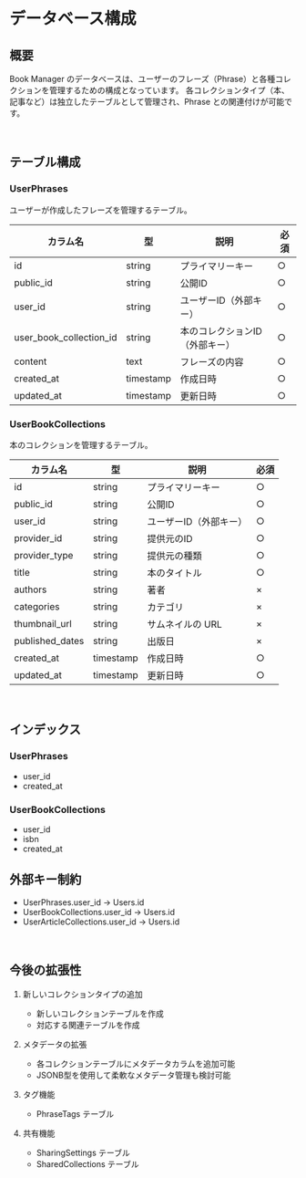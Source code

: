 # データベース構成

## 概要

Book Manager のデータベースは、ユーザーのフレーズ（Phrase）と各種コレクションを管理するための構成となっています。
各コレクションタイプ（本、記事など）は独立したテーブルとして管理され、Phrase との関連付けが可能です。

<br />

## テーブル構成

### UserPhrases

ユーザーが作成したフレーズを管理するテーブル。

| カラム名                | 型        | 説明                           | 必須 |
| ----------------------- | --------- | ------------------------------ | ---- |
| id                      | string    | プライマリーキー               | ○    |
| public_id               | string    | 公開ID                         | ○    |
| user_id                 | string    | ユーザーID（外部キー）         | ○    |
| user_book_collection_id | string    | 本のコレクションID（外部キー） | ○    |
| content                 | text      | フレーズの内容                 | ○    |
| created_at              | timestamp | 作成日時                       | ○    |
| updated_at              | timestamp | 更新日時                       | ○    |

### UserBookCollections

本のコレクションを管理するテーブル。

| カラム名        | 型        | 説明                   | 必須 |
| --------------- | --------- | ---------------------- | ---- |
| id              | string    | プライマリーキー       | ○    |
| public_id       | string    | 公開ID                 | ○    |
| user_id         | string    | ユーザーID（外部キー） | ○    |
| provider_id     | string    | 提供元のID             | ○    |
| provider_type   | string    | 提供元の種類           | ○    |
| title           | string    | 本のタイトル           | ○    |
| authors         | string    | 著者                   | ×    |
| categories      | string    | カテゴリ               | ×    |
| thumbnail_url   | string    | サムネイルの URL       | ×    |
| published_dates | string    | 出版日                 | ×    |
| created_at      | timestamp | 作成日時               | ○    |
| updated_at      | timestamp | 更新日時               | ○    |

<br />

## インデックス

### UserPhrases

- user_id
- created_at

### UserBookCollections

- user_id
- isbn
- created_at

## 外部キー制約

- UserPhrases.user_id → Users.id
- UserBookCollections.user_id → Users.id
- UserArticleCollections.user_id → Users.id

<br />

## 今後の拡張性

1. 新しいコレクションタイプの追加

   - 新しいコレクションテーブルを作成
   - 対応する関連テーブルを作成

2. メタデータの拡張

   - 各コレクションテーブルにメタデータカラムを追加可能
   - JSONB型を使用して柔軟なメタデータ管理も検討可能

3. タグ機能

   - PhraseTags テーブル

4. 共有機能
   - SharingSettings テーブル
   - SharedCollections テーブル
